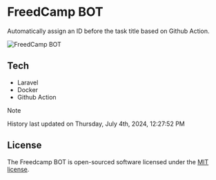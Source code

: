 # FreedCamp BOT

Automatically assign an ID before the task title based on Github Action.

![FreedCamp BOT](https://repository-images.githubusercontent.com/737932867/7d34798b-2680-471c-b089-a78a718d3d6a)

## Tech

- Laravel
- Docker
- Github Action

> [!NOTE]  
> History last updated on Thursday, July 4th, 2024, 12:27:52 PM

## License

The Freedcamp BOT is open-sourced software licensed under the [MIT license](https://opensource.org/licenses/MIT).
